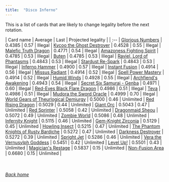 ```yaml
---
title:  "Disco Inferno"
---
```


This is a list of cards that are likely to change legality before the next rotation.

| Card name | Average | Last | Projected legality |
| :-- |
[Glorious Numbers](https://db.ygoprodeck.com/card/?search=Glorious%20Numbers) | 0.4385 | 0.57 | Illegal |
[Kycoo the Ghost Destroyer](https://db.ygoprodeck.com/card/?search=Kycoo%20the%20Ghost%20Destroyer) | 0.4528 | 0.55 | Illegal |
[Malefic Truth Dragon](https://db.ygoprodeck.com/card/?search=Malefic%20Truth%20Dragon) | 0.4771 | 0.54 | Illegal |
[Amazoness Fighting Spirit](https://db.ygoprodeck.com/card/?search=Amazoness%20Fighting%20Spirit) | 0.4785 | 0.53 | Illegal |
[Buten](https://db.ygoprodeck.com/card/?search=Buten) | 0.4785 | 0.53 | Illegal |
[Raviel, Lord of Phantasms](https://db.ygoprodeck.com/card/?search=Raviel,%20Lord%20of%20Phantasms) | 0.4843 | 0.53 | Illegal |
[Stardust Re-Spark](https://db.ygoprodeck.com/card/?search=Stardust%20Re-Spark) | 0.4843 | 0.53 | Illegal |
[Inferno Hammer](https://db.ygoprodeck.com/card/?search=Inferno%20Hammer) | 0.4900 | 0.57 | Illegal |
[Instant Fusion](https://db.ygoprodeck.com/card/?search=Instant%20Fusion) | 0.4914 | 0.56 | Illegal |
[Missus Radiant](https://db.ygoprodeck.com/card/?search=Missus%20Radiant) | 0.4914 | 0.52 | Illegal |
[Spell Power Mastery](https://db.ygoprodeck.com/card/?search=Spell%20Power%20Mastery) | 0.4914 | 0.52 | Illegal |
[Humid Winds](https://db.ygoprodeck.com/card/?search=Humid%20Winds) | 0.4928 | 0.55 | Illegal |
[Archfiend's Awakening](https://db.ygoprodeck.com/card/?search=Archfiend's%20Awakening) | 0.4943 | 0.54 | Illegal |
[Secret Six Samurai - Genba](https://db.ygoprodeck.com/card/?search=Secret%20Six%20Samurai%20-%20Genba) | 0.4971 | 0.60 | Illegal |
[Red-Eyes Black Flare Dragon](https://db.ygoprodeck.com/card/?search=Red-Eyes%20Black%20Flare%20Dragon) | 0.4986 | 0.51 | Illegal |
[Teva](https://db.ygoprodeck.com/card/?search=Teva) | 0.4986 | 0.51 | Illegal |
[Mudora the Sword Oracle](https://db.ygoprodeck.com/card/?search=Mudora%20the%20Sword%20Oracle) | 0.4999 | 0.70 | Illegal |
[World Gears of Theurlogical Demiurgy](https://db.ygoprodeck.com/card/?search=World%20Gears%20of%20Theurlogical%20Demiurgy) | 0.5000 | 0.46 | Unlimited |
[Red Rising Dragon](https://db.ygoprodeck.com/card/?search=Red%20Rising%20Dragon) | 0.5029 | 0.44 | Unlimited |
[Giant Orc](https://db.ygoprodeck.com/card/?search=Giant%20Orc) | 0.5043 | 0.47 | Unlimited |
[Red Sprinter](https://db.ygoprodeck.com/card/?search=Red%20Sprinter) | 0.5058 | 0.42 | Unlimited |
[Dragonmaid Sheou](https://db.ygoprodeck.com/card/?search=Dragonmaid%20Sheou) | 0.5072 | 0.49 | Unlimited |
[Zombie World](https://db.ygoprodeck.com/card/?search=Zombie%20World) | 0.5086 | 0.48 | Unlimited |
[Infernity Knight](https://db.ygoprodeck.com/card/?search=Infernity%20Knight) | 0.5115 | 0.46 | Unlimited |
[Gem-Knight Zirconia](https://db.ygoprodeck.com/card/?search=Gem-Knight%20Zirconia) | 0.5129 | 0.45 | Unlimited |
[Howling Insect](https://db.ygoprodeck.com/card/?search=Howling%20Insect) | 0.5215 | 0.47 | Unlimited |
[The Phantom Knights of Rusty Bardiche](https://db.ygoprodeck.com/card/?search=The%20Phantom%20Knights%20of%20Rusty%20Bardiche) | 0.5272 | 0.47 | Unlimited |
[Darkness Destroyer](https://db.ygoprodeck.com/card/?search=Darkness%20Destroyer) | 0.5272 | 0.39 | Unlimited |
[Spright Jet](https://db.ygoprodeck.com/card/?search=Spright%20Jet) | 0.5286 | 0.46 | Unlimited |
[Vera the Vernusylph Goddess](https://db.ygoprodeck.com/card/?search=Vera%20the%20Vernusylph%20Goddess) | 0.5451 | 0.42 | Unlimited |
[Level Up!](https://db.ygoprodeck.com/card/?search=Level%20Up!) | 0.5501 | 0.43 | Unlimited |
[Magician's Restage](https://db.ygoprodeck.com/card/?search=Magician's%20Restage) | 0.5837 | 0.15 | Unlimited |
[Non-Fusion Area](https://db.ygoprodeck.com/card/?search=Non-Fusion%20Area) | 0.6680 | 0.15 | Unlimited |

<br>

###### [Back home](index)